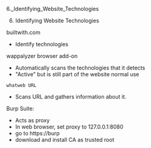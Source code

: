 6._Identifying_Website_Technologies

6. Identifying Website Technologies

builtwith.com
- Identify technologies

wappalyzer browser add-on
- Automatically scans the technologies that it detects
- "Active" but is still part of the website normal use

`whatweb URL`
- Scans URL and gathers information about it.

Burp Suite:
- Acts as proxy
- In web browser, set proxy to 127.0.0.1:8080
- go to https://burp
- download and install CA as trusted root